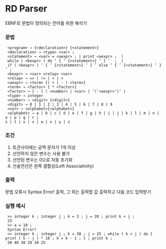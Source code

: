 # RD Parser
EBNF로 문법이 정의되는 언어를 위한 해석기

### 문법
```
 <program> → {<declaration>} {<statement>}
 <declaration> → <type> <var> ;
 <statement> → <var> = <aexpr> ; | print <aexpr> ;  |
 while ( <bexpr> ) do ‘ { ’ {<statement>} ‘ } ’  ;  |
 if ( <bexpr> ) ‘ { ’ {<statement>} ‘ } ’ else ‘ { ’ {<statement>} ‘ } ’ ;
 <bexpr> → <var> <relop> <var>
 <relop> → == | != | < | >
 <aexpr> → <term> {( + | - ) <term>}
 <term> → <factor> { * <factor>}
 <factor> → [ - ] ( <number> | <var> | ‘(’<aexpr>‘)’ )
 <type> → integer
 <number> → <digit> {<digit>}
 <digit> → 0 | 1 | 2 | 3 | 4 | 5 | 6 | 7 | 8 | 9
 <var> → <alphabet>{<alphabet>}
 <alphabet> → a | b | c | d | e | f | g | h | i | j | k | l | m | n | o | p | q | r | 
s | t | u | v | w | x | y | z
```

### 조건
1. 토큰사이에는 공백 문자가 1개 이상
2. 선언하지 않은 변수는 사용 불가
3. 선언된 변수는 0으로 자동 초기화
4. 산술연산은 왼쪽 결합성(Left Associativity)

### 출력
문법 오류시 Syntax Error! 출력, 그 외는 출력할 값 출력하고 다음 코드 입력받기

### 실행 예시
```
 >> integer k ; integer j ; k = 3 ; j = 20 ; print k + j ;
 23
 >> a = 10 ;
 Syntax Error!
 >> integer k ; integer j ; k = 30 ; j = 25 ; while ( k > j ) do { print ( k - j ) * 10 ; k = k - 1 ; } ; print k ;
 50 40 30 20 10 25
```
